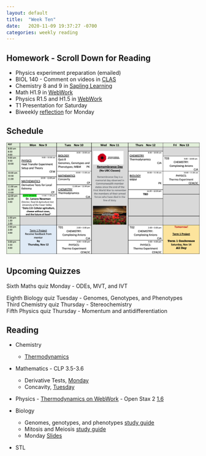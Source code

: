 ```yaml
---
layout: default
title:  "Week Ten"
date:   2020-11-09 19:37:27 -0700
categories: weekly reading
---
```


## Homework - Scroll Down for Reading
- Physics experiment preparation (emailed)
- BIOL 140 - Comment on videos in [CLAS](https://clas2.arts.ubc.ca/science)
- Chemistry 8 and 9 in [Sapling Learning](https://canvas.ubc.ca/courses/62920/modules/items/2122446)
- Math H1.9 in [WebWork](https://webwork.elearning.ubc.ca/webwork2/2020W1-2_SCIE_010_001/)
- Physics R1.5 and H1.5 in [WebWork](https://webwork.elearning.ubc.ca/webwork2/2020W1-2_SCIE_010_001/)
- T1 Presentation for Saturday
- Biweekly [reflection](https://canvas.ubc.ca/courses/62807/quizzes/263390) for Monday

## Schedule

![Week Ten Schedule](/assets/w10schedule.png)

## Upcoming Quizzes

Sixth Maths quiz Monday - ODEs, MVT, and IVT   
<!-- Second Maths test Monday - Everything so far with an emphasis on antiderivatives, implicit differentiation and ODEs -->   
Eighth Biology quiz Tuesday - Genomes, Genotypes, and Phenotypes   
Third Chemistry quiz Thursday - Stereochemistry   
Fifth Physics quiz Thursday - Momentum and antidifferentiation   


## Reading

- Chemistry
	- [Thermodynamics](https://canvas.ubc.ca/courses/62920/pages/class-16-november-5-introduction-to-thermodynamics?module_item_id=251584)

- Mathematics - <!-- 7.3-7.4 on [Active Calculus](https://activecalculus.org/) and  -->CLP 3.5-3.6
	- Derivative Tests, [Monday](https://canvas.ubc.ca/courses/62921/files/11033902/download?wrap=1)
	- Concavity, [Tuesday](https://canvas.ubc.ca/courses/62921/files/11064306/download?wrap=1)

- Physics - [Thermodynamics on WebWork](https://webwork.elearning.ubc.ca/webwork2/2020W1-2_SCIE_010_001/) - Open Stax 2 [1.6](https://openstax.org/books/university-physics-volume-2/pages/1-6-mechanisms-of-heat-transfer)

- Biology
	- Genomes, genotypes, and phenotypes [study guide](https://canvas.ubc.ca/courses/62806/modules/items/2055260)
	- Mitosis and Meiosis [study guide](https://canvas.ubc.ca/courses/62806/files/10861641/download?wrap=19)
	- Monday [Slides](https://canvas.ubc.ca/courses/62806/files/10948997/download?wrap=1)

- STL